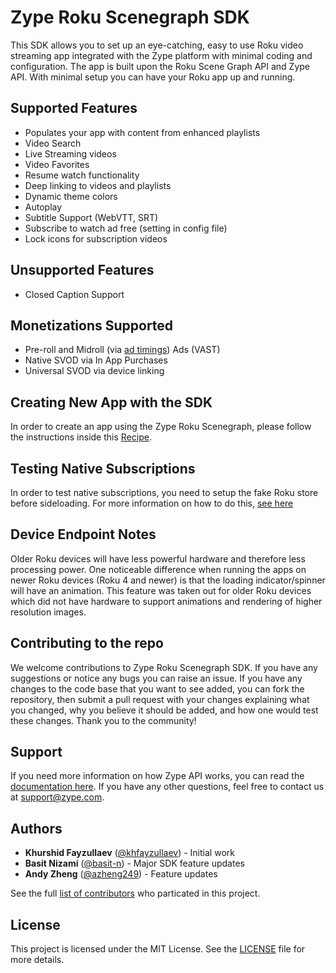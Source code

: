 # Zype Roku Scenegraph SDK

This SDK allows you to set up an eye-catching, easy to use Roku video streaming app integrated with the Zype platform with minimal coding and configuration. The app is built upon the Roku Scene Graph API and Zype API. With minimal setup you can have your Roku app up and running.

## Supported Features

- Populates your app with content from enhanced playlists
- Video Search
- Live Streaming videos
- Video Favorites
- Resume watch functionality
- Deep linking to videos and playlists
- Dynamic theme colors
- Autoplay
- Subtitle Support (WebVTT, SRT)
- Subscribe to watch ad free (setting in config file)
- Lock icons for subscription videos

## Unsupported Features

- Closed Caption Support

## Monetizations Supported

- Pre-roll and Midroll (via [ad timings](https://support.zype.com/hc/en-us/articles/223153427-Ad-Timings)) Ads (VAST)
- Native SVOD via In App Purchases
- Universal SVOD via device linking

## Creating New App with the SDK

In order to create an app using the Zype Roku Scenegraph, please follow the instructions inside this [Recipe](Recipe.md).

## Testing Native Subscriptions

In order to test native subscriptions, you need to setup the fake Roku store before sideloading. For more information on how to do this, [see here](docs/testing/TestingNativeSubscriptions.md)

## Device Endpoint Notes

Older Roku devices will have less powerful hardware and therefore less processing power. One noticeable difference when running the apps on newer Roku devices (Roku 4 and newer) is that the loading indicator/spinner will have an animation. This feature was taken out for older Roku devices which did not have hardware to support animations and rendering of higher resolution images.

## Contributing to the repo

We welcome contributions to Zype Roku Scenegraph SDK. If you have any suggestions or notice any bugs you can raise an issue. If you have any changes to the code base that you want to see added, you can fork the repository, then submit a pull request with your changes explaining what you changed, why you believe it should be added, and how one would test these changes. Thank you to the community!

## Support

If you need more information on how Zype API works, you can read the [documentation here](http://dev.zype.com/api_docs/intro/). If you have any other questions, feel free to contact us at [support@zype.com](mailto:support@zype.com).

## Authors

- __Khurshid Fayzullaev__ ([@khfayzullaev](https://github.com/khfayzullaev)) - Initial work
- __Basit Nizami__ ([@basit-n](https://github.com/basit-n)) - Major SDK feature updates
- __Andy Zheng__ ([@azheng249](https://github.com/azheng249)) - Feature updates

See the full [list of contributors](https://github.com/zype/zype-roku-scenegraph/graphs/contributors) who particated in this project.

## License

This project is licensed under the MIT License. See the [LICENSE](LICENSE) file for more details.

